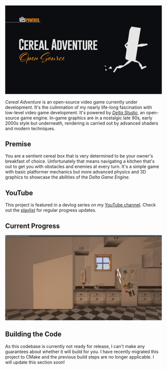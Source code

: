 ![Alt text](docs/public/banner_v1.png?raw=true)

*Cereal Adventure* is an open-source video game currently under development. It's the culmination of my nearly life-long fascination with low-level video game development. It's powered by [*Delta Studio*](https://github.com/ange-yaghi/delta-studio), an open-source game engine. In-game graphics are in a nostalgic late 90s, early 2000s style but underneath, rendering is carried out by advanced shaders and modern techniques.

## Premise

You are a sentient cereal box that is very determined to be your owner's breakfast of choice. Unfortunately that means navigating a kitchen that's out to get you with obstacles and enemies at every turn. It's a simple game with basic platformer mechanics but more advanced physics and 3D graphics to showcase the abilities of the *Delta Game Engine*.

## YouTube

This project is featured in a devlog series on my [YouTube channel](https://www.youtube.com/channel/UCV0t1y4h_6-2SqEpXBXgwFQ). Check out the [playlist](https://www.youtube.com/watch?v=0_xqTv1MOuE&list=PLUahe1BHkKtUTFzQxqvJTX67Lnq3GGByc) for regular progress updates.

## Current Progress

![Alt text](docs/public/screenshots/game_screenshot_jan_30_2021.png?raw=true)

## Building the Code

As this codebase is currently not ready for release, I can't make any guarantees about whether it will build for you. I have recently migrated this project to CMake and the previous build steps are no longer applicable. I will update this section soon!
